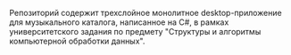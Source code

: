 Репозиторий содержит трехслойное монолитное desktop-приложение для музыкального каталога, написанное на C#, в рамках университетского задания по предмету "Структуры и алгоритмы компьютерной обработки данных".
